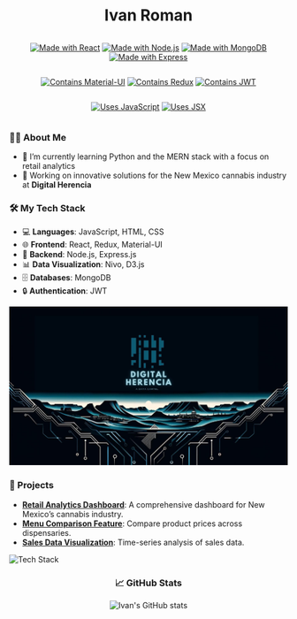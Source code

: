 <div align="center">
<H1/> Ivan Roman
</div>

<div align="center">
  <div style="display: flex; justify-content: center; align-items: center; flex-wrap: wrap; gap: 10px;">

[![Made with React](https://img.shields.io/badge/Made%20with-React-61DAFB.svg?style=for-the-badge&logo=react&logoColor=white)](https://reactjs.org/)
[![Made with Node.js](https://img.shields.io/badge/Made%20with-Node.js-339933.svg?style=for-the-badge&logo=node.js&logoColor=white)](https://nodejs.org/)
[![Made with MongoDB](https://img.shields.io/badge/Made%20with-MongoDB-47A248.svg?style=for-the-badge&logo=mongodb&logoColor=white)](https://www.mongodb.com/)
[![Made with Express](https://img.shields.io/badge/Made%20with-Express-000000.svg?style=for-the-badge&logo=express&logoColor=white)](https://expressjs.com/)

  </div>
</div>

<div align="center">
  <div style="display: flex; justify-content: center; align-items: center; flex-wrap: wrap; gap: 10px;">

[![Contains Material-UI](https://img.shields.io/badge/Material--UI-0081CB.svg?style=for-the-badge&logo=material-ui&logoColor=white)](https://mui.com/)
[![Contains Redux](https://img.shields.io/badge/Contains-Redux-764ABC.svg?style=for-the-badge&logo=redux&logoColor=white)](https://redux.js.org/)
[![Contains JWT](https://img.shields.io/badge/Contains-JWT-000000.svg?style=for-the-badge&logo=json-web-tokens&logoColor=white)](https://jwt.io/)

  </div>
</div>

<div align="center">
  <div style="display: flex; justify-content: center; align-items: center; flex-wrap: wrap; gap: 10px;">

[![Uses JavaScript](https://img.shields.io/badge/Uses-JavaScript-F7DF1E.svg?style=for-the-badge&logo=javascript&logoColor=black)](https://developer.mozilla.org/en-US/docs/Web/JavaScript)
[![Uses JSX](https://img.shields.io/badge/Uses-JSX-61DAFB.svg?style=for-the-badge&logo=react&logoColor=white)](https://reactjs.org/docs/introducing-jsx.html)

  </div>
</div>

### 👨‍💻 About Me
- 🌱 I’m currently learning Python and the MERN stack with a focus on retail analytics 
- 💼 Working on innovative solutions for the New Mexico cannabis industry at **Digital Herencia**

### 🛠️ My Tech Stack
- 💻 **Languages**: JavaScript, HTML, CSS
- 🌐 **Frontend**: React, Redux, Material-UI
- 🚀 **Backend**: Node.js, Express.js
- 📊 **Data Visualization**: Nivo, D3.js
- 🗄️ **Databases**: MongoDB
- 🔒 **Authentication**: JWT

![Digital Herencia](https://github.com/DigitalHerencia/NM-Cannabis-Analytics/raw/main/client/src/assets/reg2.jpg)

### 🚀 Projects
- **[Retail Analytics Dashboard](https://github.com/DigitalHerencia/retail-analytics-dashboard)**: A comprehensive dashboard for New Mexico’s cannabis industry.
- **[Menu Comparison Feature](https://github.com/DigitalHerencia/NM-Cannabis-Analytics)**: Compare product prices across dispensaries.
- **[Sales Data Visualization](https://github.com/DigitalHerencia/NM-Cannabis-Analytics)**: Time-series analysis of sales data.

![Tech Stack](https://github.com/DigitalHerencia/NM-Cannabis-Analytics/raw/main/client/src/assets/Untitleddesign.jpg)

<div align="center">
  
### 📈 GitHub Stats
![Ivan's GitHub stats](https://github-readme-stats.vercel.app/api?username=DigitalHerencia&show_icons=true&theme=radical)

</div>



